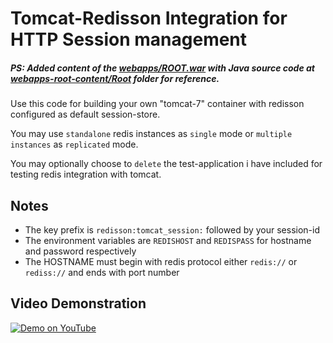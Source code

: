 # Tomcat-Redisson Integration for HTTP Session management

##### PS: Added content of the [webapps/ROOT.war](webapps/ROOT.war) with Java source code at [webapps-root-content/Root](webapps-root-content/ROOT) folder for reference.

Use this code for building your own "tomcat-7" container with redisson configured as default session-store.

You may use `standalone` redis instances as `single` mode or `multiple instances` as `replicated` mode.

You may optionally choose to `delete` the test-application i have included for testing redis integration with tomcat.

## Notes

- The key prefix is `redisson:tomcat_session:` followed by your session-id
- The environment variables are `REDISHOST` and `REDISPASS` for hostname and password respectively
- The HOSTNAME must begin with redis protocol either `redis://` or `rediss://` and ends with port number

## Video Demonstration

[![Demo on YouTube](https://i9.ytimg.com/vi/0BiZL4suit8/mq1.jpg?sqp=CJChwP8F&rs=AOn4CLDRUcikPB5QuDlxfQSk6nBrJyyW-Q)](https://www.youtube.com/watch?v=0BiZL4suit8)